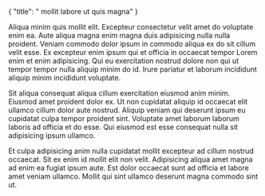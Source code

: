 {
  "title": " mollit labore ut quis magna"
}

Aliqua minim quis mollit elit. Excepteur consectetur velit amet do voluptate enim ea. Aute aliqua magna enim magna duis adipisicing nulla nulla proident. Veniam commodo dolor ipsum in commodo aliqua ex do sit cillum velit esse. Ex excepteur enim ipsum qui et officia in occaecat tempor Lorem enim et enim adipisicing. Qui eu exercitation nostrud dolore non qui ut tempor tempor nulla aliquip minim do id. Irure pariatur et laborum incididunt aliquip minim incididunt voluptate.

Sit aliqua consequat aliqua cillum exercitation eiusmod anim minim. Eiusmod amet proident dolor ex. Ut non cupidatat aliquip id occaecat elit ullamco cillum dolor aute nostrud. Aliquip veniam qui deserunt ipsum eu cupidatat culpa tempor proident sint. Voluptate amet laborum laborum laboris ad officia et do esse. Qui eiusmod est esse consequat nulla sit adipisicing ipsum ullamco.

Et culpa adipisicing anim nulla cupidatat mollit excepteur ad cillum nostrud occaecat. Sit ex enim id mollit elit non velit. Adipisicing aliqua amet magna ad enim ea fugiat ipsum aute. Est dolor occaecat sunt ad officia et labore amet veniam ullamco. Mollit qui sint ullamco deserunt magna commodo sint ut.